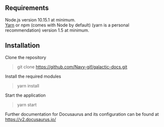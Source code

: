 ## Requirements
Node.js version 10.15.1 at minimum.  
[Yarn](https://classic.yarnpkg.com/en/) or npm (comes with Node by default) (yarn is a personal recommendation) version 1.5 at minimum.

## Installation
Clone the repository
> git clone https://github.com/Navy-gif/galactic-docs.git

Install the required modules
> yarn install

Start the application
> yarn start

Further documentation for Docusaurus and its configuration can be found at https://v2.docusaurus.io/
